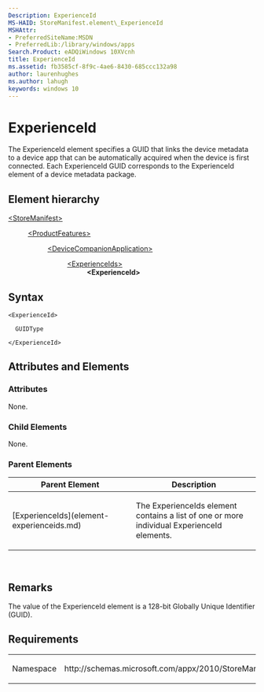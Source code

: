 ```yaml
---
Description: ExperienceId
MS-HAID: StoreManifest.element\_ExperienceId
MSHAttr:
- PreferredSiteName:MSDN
- PreferredLib:/library/windows/apps
Search.Product: eADQiWindows 10XVcnh
title: ExperienceId
ms.assetid: fb3585cf-8f9c-4ae6-8430-685ccc132a98
author: laurenhughes
ms.author: lahugh
keywords: windows 10
---
```


# ExperienceId


The ExperienceId element specifies a GUID that links the device metadata to a device app that can be automatically acquired when the device is first connected. Each ExperienceId GUID corresponds to the ExperienceId element of a device metadata package.

## Element hierarchy

<dl>
<dt><a href="element-storemanifest.md">&lt;StoreManifest&gt;</a></dt>
<dd>
<dl>
<dt><a href="element-productfeatures.md">&lt;ProductFeatures&gt;</a></dt>
<dd>
<dl>
<dt><a href="element-devicecompanionapplication.md">&lt;DeviceCompanionApplication&gt;</a></dt>
<dd>
<dl>
<dt><a href="element-experienceids.md">&lt;ExperienceIds&gt;</a></dt>
<dd><b>&lt;ExperienceId&gt;</b></dd>
</dl>
</dd>
</dl>
</dd>
</dl>
</dd>
</dl>

## Syntax

``` syntax
<ExperienceId>

  GUIDType

</ExperienceId>
```

## Attributes and Elements


### Attributes

None.

### Child Elements

None.

### Parent Elements

<table>
<colgroup>
<col width="50%" />
<col width="50%" />
</colgroup>
<thead>
<tr class="header">
<th>Parent Element</th>
<th>Description</th>
</tr>
</thead>
<tbody>
<tr class="odd">
<td>[ExperienceIds](element-experienceids.md)</td>
<td><p>The ExperienceIds element contains a list of one or more individual ExperienceId elements.</p></td>
</tr>
</tbody>
</table>

 

## Remarks

The value of the ExperienceId element is a 128-bit Globally Unique Identifier (GUID).

## Requirements

<table>
<colgroup>
<col width="50%" />
<col width="50%" />
</colgroup>
<tbody>
<tr class="odd">
<td><p>Namespace</p></td>
<td><p>http://schemas.microsoft.com/appx/2010/StoreManifest</p></td>
</tr>
</tbody>
</table>

 

 



